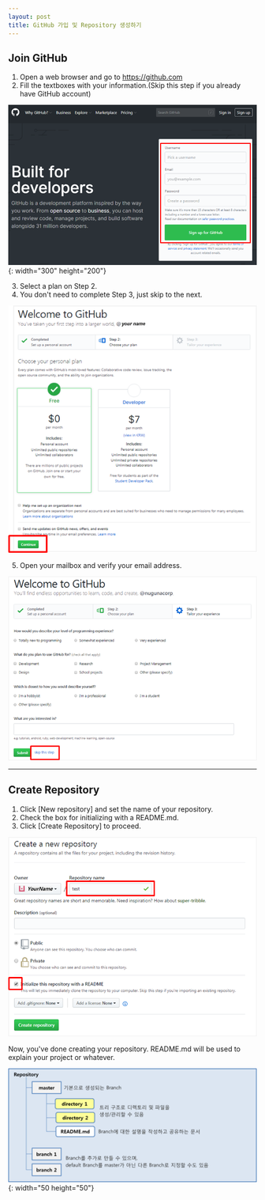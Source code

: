 ```yaml
---
layout: post
title: GitHub 가입 및 Repository 생성하기
---
```


## Join GitHub

1. Open a web browser and go to https://github.com
2. Fill the textboxes with your information.(Skip this step if you already have GitHub account)

![Join GitHub](../images/join_github_1.png){: width="300" height="200"}

3. Select a plan on Step 2.
4. You don't need to complete Step 3, just skip to the next.

![Join GitHub](../images/join_github_2.png)

5. Open your mailbox and verify your email address.

![Join GitHub](../images/join_github_3.png)

---

## Create Repository

1. Click [New repository] and set the name of your repository.
2. Check the box for initializing with a README.md.
3. Click [Create Repository] to proceed.
   
![Create Repository](../images/create_repo.png)

Now, you've done creating your repository.
README.md will be used to explain your project or whatever.

![Structure of Repository](../images/structure_of_repo.png){: width="50 height="50"}
